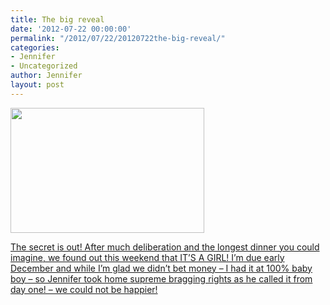 ```yaml
---
title: The big reveal
date: '2012-07-22 00:00:00'
permalink: "/2012/07/22/20120722the-big-reveal/"
categories:
- Jennifer
- Uncategorized
author: Jennifer
layout: post
---
```


[<img title="OLYMPUS DIGITAL CAMERA" height="200" alt="" width="310" class="alignnone size-thumbnail wp-image-1701" src="http://static.squarespace.com/static/50db6bb3e4b015296cd43789/50dfa5b1e4b0dc6320e0b5ea/50dfa5b3e4b0dc6320e0b921/1343162989000/?format=original" />](http://www.flickr.com/photos/jenniferandJennifers_photos/sets/72157630737193884/)

[The secret is out! After much deliberation and the longest dinner you could imagine, we found out this weekend that IT&#8217;S A GIRL! I&#8217;m due early December and while I&#8217;m glad we didn&#8217;t bet money &#8211; I had it at 100% baby boy &#8211; so Jennifer took home supreme bragging rights as he called it from day one! &#8211; we could not be happier!](http://www.flickr.com/photos/jenniferandJennifers_photos/sets/72157630737193884/)
